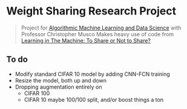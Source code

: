 # Weight Sharing Research Project
> Project for [Algorithmic Machine Learning and Data Science](https://www.chrismusco.com/amlds2023/) with Professor Christopher Musco
> Makes heavy use of code from [Learning in The Machine: To Share or Not to Share?](https://github.com/jordanott/WeightSharing)


## To do
- Modify standard CIFAR 10 model by adding CNN-FCN training
- Resize the model, both up and down
- Dropping augmentation entirely on
    - CIFAR 100
    - CIFAR 10 maybe 100/100 split, and/or boost things a ton